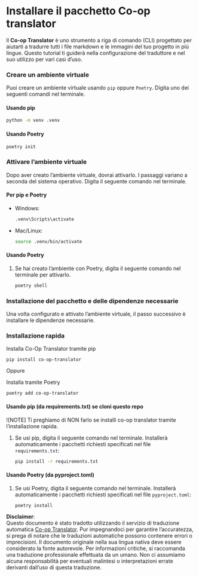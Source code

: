 <!--
CO_OP_TRANSLATOR_METADATA:
{
  "original_hash": "b6d85d887d2664539a438dae5d0dfa50",
  "translation_date": "2025-06-12T18:34:03+00:00",
  "source_file": "getting_started/command-line-guide/install-package.md",
  "language_code": "it"
}
-->
# Installare il pacchetto Co-op translator

Il **Co-op Translator** è uno strumento a riga di comando (CLI) progettato per aiutarti a tradurre tutti i file markdown e le immagini del tuo progetto in più lingue. Questo tutorial ti guiderà nella configurazione del traduttore e nel suo utilizzo per vari casi d’uso.

### Creare un ambiente virtuale

Puoi creare un ambiente virtuale usando `pip` oppure `Poetry`. Digita uno dei seguenti comandi nel terminale.

#### Usando pip

```bash
python -m venv .venv
```

#### Usando Poetry

```bash
poetry init
```

### Attivare l’ambiente virtuale

Dopo aver creato l’ambiente virtuale, dovrai attivarlo. I passaggi variano a seconda del sistema operativo. Digita il seguente comando nel terminale.

#### Per pip e Poetry

- Windows:

    ```bash
    .venv\Scripts\activate
    ```

- Mac/Linux:

    ```bash
    source .venv/bin/activate
    ```

#### Usando Poetry

1. Se hai creato l’ambiente con Poetry, digita il seguente comando nel terminale per attivarlo.

    ```bash
    poetry shell
    ```

### Installazione del pacchetto e delle dipendenze necessarie

Una volta configurato e attivato l’ambiente virtuale, il passo successivo è installare le dipendenze necessarie.

### Installazione rapida

Installa Co-Op Translator tramite pip

```
pip install co-op-translator
```
Oppure

Installa tramite Poetry
```
poetry add co-op-translator
```

#### Usando pip (da requirements.txt) se cloni questo repo

![NOTE] Ti preghiamo di NON farlo se installi co-op translator tramite l’installazione rapida.

1. Se usi pip, digita il seguente comando nel terminale. Installerà automaticamente i pacchetti richiesti specificati nel file `requirements.txt`:

    ```bash
    pip install -r requirements.txt
    ```

#### Usando Poetry (da pyproject.toml)

1. Se usi Poetry, digita il seguente comando nel terminale. Installerà automaticamente i pacchetti richiesti specificati nel file `pyproject.toml`:

    ```bash
    poetry install
    ```

**Disclaimer**:  
Questo documento è stato tradotto utilizzando il servizio di traduzione automatica [Co-op Translator](https://github.com/Azure/co-op-translator). Pur impegnandoci per garantire l’accuratezza, si prega di notare che le traduzioni automatiche possono contenere errori o imprecisioni. Il documento originale nella sua lingua nativa deve essere considerato la fonte autorevole. Per informazioni critiche, si raccomanda una traduzione professionale effettuata da un umano. Non ci assumiamo alcuna responsabilità per eventuali malintesi o interpretazioni errate derivanti dall’uso di questa traduzione.